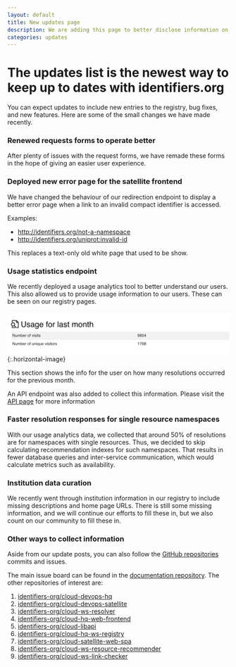 ```yaml
---
layout: default
title: New updates page
description: We are adding this page to better disclose information on updates to identifiers.org.
categories: updates
---
```

 
# The updates list is the newest way to keep up to dates with identifiers.org

You can expect updates to include new entries to the registry, bug fixes, and new features. 
Here are some of the small changes we have made recently.

### Renewed requests forms to operate better

After plenty of issues with the request forms, we have remade these forms in the hope of giving an easier user experience. 

### Deployed new error page for the satellite frontend

We have changed the behaviour of our redirection endpoint to display a better error page when a link to an invalid compact identifier is accessed.

Examples:
- <http://identifiers.org/not-a-namespace>
- <http://identifiers.org/uniprot:invalid-id>

This replaces a text-only old white page that used to be show.

### Usage statistics endpoint

We recently deployed a usage analytics tool to better understand our users. 
This also allowed us to provide usage information to our users. 
These can be seen on our registry pages.

![usage data](/static/img/usage_stats.jpg){:.horizontal-image}

This section shows the info for the user on how many resolutions occurred for the previous month.

An API endpoint was also added to collect this information. Please visit the [API page](/pages/api) for more information

### Faster resolution responses for single resource namespaces

With our usage analytics data, we collected that around 50% of resolutions are for namespaces with single resources. 
Thus, we decided to skip calculating recommendation indexes for such namespaces. 
That results in fewer database queries and inter-service communication, which would calculate metrics such as availability.

### Institution data curation

We recently went through institution information in our registry to include missing descriptions and home page URLs. 
There is still some missing information, and we will continue our efforts to fill these in, 
but we also count on our community to fill these in.

### Other ways to collect information
Aside from our update posts, you can also follow the [GitHub repositories](//github.com/identifiers-org) commits and issues. 
 
The main issue board can be found in the [documentation repository](//github.com/identifiers-org/identifiers-org.github.io/issues). The other repositories of interest are:

1. [identifiers-org/cloud-devops-hq](//github.com/identifiers-org/cloud-devops-hq)
2. [identifiers-org/cloud-devops-satellite](//github.com/identifiers-org/cloud-devops-satellite)
3. [identifiers-org/cloud-ws-resolver](//github.com/identifiers-org/cloud-ws-resolver)
4. [identifiers-org/cloud-hq-web-frontend](//github.com/identifiers-org/cloud-hq-web-frontend)
5. [identifiers-org/cloud-libapi](//github.com/identifiers-org/cloud-libapi)
6. [identifiers-org/cloud-hq-ws-registry](//github.com/identifiers-org/cloud-hq-ws-registry)
7. [identifiers-org/cloud-satellite-web-spa](//github.com/identifiers-org/cloud-satellite-web-spa)
8. [identifiers-org/cloud-ws-resource-recommender](//github.com/identifiers-org/cloud-ws-resource-recommender)
9. [identifiers-org/cloud-ws-link-checker](//github.com/identifiers-org/cloud-ws-link-checker)
